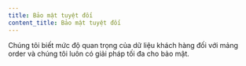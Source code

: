 ```yaml
---
title: Bảo mật tuyệt đối
content_title: Bảo mật tuyệt đối
---
```

Chúng tôi biết mức độ quan trọng của dữ liệu khách hàng đối với mảng order và chúng tôi luôn có giải pháp tối đa cho bảo mật.